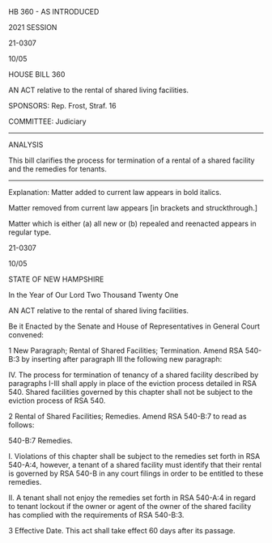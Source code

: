  HB 360 - AS INTRODUCED

 

 

2021 SESSION

 21-0307

 10/05

 

HOUSE BILL 360

 

AN ACT relative to the rental of shared living facilities.

 

SPONSORS: Rep. Frost, Straf. 16

 

COMMITTEE: Judiciary

 

-----------------------------------------------------------------

 

ANALYSIS

 

 This bill clarifies the process for termination of a rental of a shared facility and the remedies for tenants.

 

- - - - - - - - - - - - - - - - - - - - - - - - - - - - - - - - - - - - - - - - - - - - - - - - - - - - - - - - - - - - - - - - - - - - - - - - - - - 

 

Explanation: Matter added to current law appears in bold italics.

 Matter removed from current law appears [in brackets and struckthrough.]

 Matter which is either (a) all new or (b) repealed and reenacted appears in regular type.

 21-0307

 10/05

 

STATE OF NEW HAMPSHIRE

 

In the Year of Our Lord Two Thousand Twenty One

 

AN ACT relative to the rental of shared living facilities.

 

Be it Enacted by the Senate and House of Representatives in General Court convened:

 

 1 New Paragraph; Rental of Shared Facilities; Termination. Amend RSA 540-B:3 by inserting after paragraph III the following new paragraph:

 IV. The process for termination of tenancy of a shared facility described by paragraphs I-III shall apply in place of the eviction process detailed in RSA 540. Shared facilities governed by this chapter shall not be subject to the eviction process of RSA 540. 

 2 Rental of Shared Facilities; Remedies. Amend RSA 540-B:7 to read as follows:

 540-B:7 Remedies. 

 I. Violations of this chapter shall be subject to the remedies set forth in RSA 540-A:4, however, a tenant of a shared facility must identify that their rental is governed by RSA 540-B in any court filings in order to be entitled to these remedies.

 II. A tenant shall not enjoy the remedies set forth in RSA 540-A:4 in regard to tenant lockout if the owner or agent of the owner of the shared facility has complied with the requirements of RSA 540-B:3. 

 3 Effective Date. This act shall take effect 60 days after its passage.

